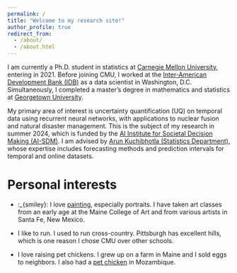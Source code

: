 ```yaml
---
permalink: /
title: "Welcome to my research site!"
author_profile: true
redirect_from: 
  - /about/
  - /about.html
---
```




I am currently a Ph.D. student in statistics at [Carnegie Mellon University](https://www.cmu.edu/dietrich/statistics-datascience/index.html), entering in 2021. Before joining CMU, I worked at the [Inter-American Development Bank (IDB)](https://www.iadb.org/en) as a data scientist in Washington, D.C. Simultaneously, I completed a master’s degree in mathematics and statistics at [Georgetown University](https://mathstat.georgetown.edu/graduate/). 


My primary area of interest is uncertainty quantification (UQ) on temporal data using recurrent neural networks, with applications to nuclear fusion and natural disaster management. This is the subject of my research in summer 2024, which is funded by the [AI Institute for Societal Decision Making (AI-SDM)](https://www.cmu.edu/ai-sdm/index.html). I am advised by [Arun Kuchibhotla (Statistics Department)](https://arun-kuchibhotla.github.io/), whose expertise includes forecasting methods and prediction intervals for temporal and online datasets.


Personal interests
======

* :_{smiley}: I love [painting](https://github.com/selinacarter), especially portraits. I have taken art classes from an early age at the Maine College of Art and from various artists in Santa Fe, New Mexico.

* I like to run. I used to run cross-country. Pittsburgh has excellent hills, which is one reason I chose CMU over other schools.

* I love raising pet chickens. I grew up on a farm in Maine and I sold eggs to neighbors. I also had a [pet chicken](https://www.youtube.com/watch?v=nvbMS_YSOF0) in Mozambique.